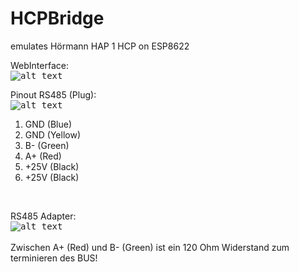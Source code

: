 # HCPBridge
emulates Hörmann HAP 1 HCP on ESP8622

WebInterface:<br/>
<kbd>
![alt text](https://github.com/hkiam/HCPBridge/raw/master/Images/webinterface.PNG)
</kbd>
<br/>

Pinout RS485 (Plug):<br/>
<kbd>
![alt text](https://github.com/hkiam/HCPBridge/raw/master/Images/plug-min.png)
</kbd>
1. GND (Blue)
2. GND (Yellow)
3. B- (Green)
4. A+ (Red)
5. +25V (Black)
6. +25V (Black)
</kbd>
<br/>

RS485 Adapter:<br/>
<kbd>
  ![alt text](https://github.com/hkiam/HCPBridge/raw/master/Images/rs485board-min.png)  
</kbd>
<br/>
Zwischen A+ (Red) und B- (Green) ist ein 120 Ohm Widerstand zum terminieren des BUS! 
<br/>
